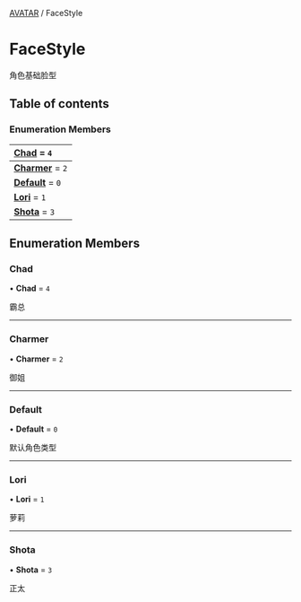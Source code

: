 [AVATAR](../groups/AVATAR.AVATAR.md) / FaceStyle

# FaceStyle <Badge type="tip" text="Enumeration" /> <Score text="FaceStyle" />

角色基础脸型

## Table of contents

### Enumeration Members <Score text="Enumeration" /> 
| **[Chad](mw.FaceStyle.md#chad)** = ``4``  |
| :----- |
| **[Charmer](mw.FaceStyle.md#charmer)** = ``2`` |
| **[Default](mw.FaceStyle.md#default)** = ``0`` |
| **[Lori](mw.FaceStyle.md#lori)** = ``1`` |
| **[Shota](mw.FaceStyle.md#shota)** = ``3`` |

## Enumeration Members

### Chad <Score text="Chad" /> 

• **Chad** = ``4``

霸总

___

### Charmer <Score text="Charmer" /> 

• **Charmer** = ``2``

御姐

___

### Default <Score text="Default" /> 

• **Default** = ``0``

默认角色类型

___

### Lori <Score text="Lori" /> 

• **Lori** = ``1``

萝莉

___

### Shota <Score text="Shota" /> 

• **Shota** = ``3``

正太
